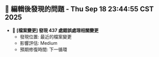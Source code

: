 ## 🚨 編輯後發現的問題 - Thu Sep 18 23:44:55 CST 2025

- 🔄 **[檔案變更] 發現      437 處錯誤處理相關變更**
  - 發現位置: 最近的檔案變更
  - 影響評估: Medium
  - 預期修復時間: 下一循環

